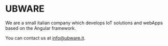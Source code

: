 # UBWARE
We are a small italian company which develops IoT solutions and webApps based on the Angular framework.

You can contact us at info@ubware.it.
